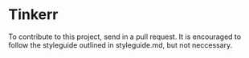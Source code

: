 # Tinkerr

To contribute to this project, send in a pull request. It is encouraged to follow the styleguide outlined in styleguide.md, but not neccessary.